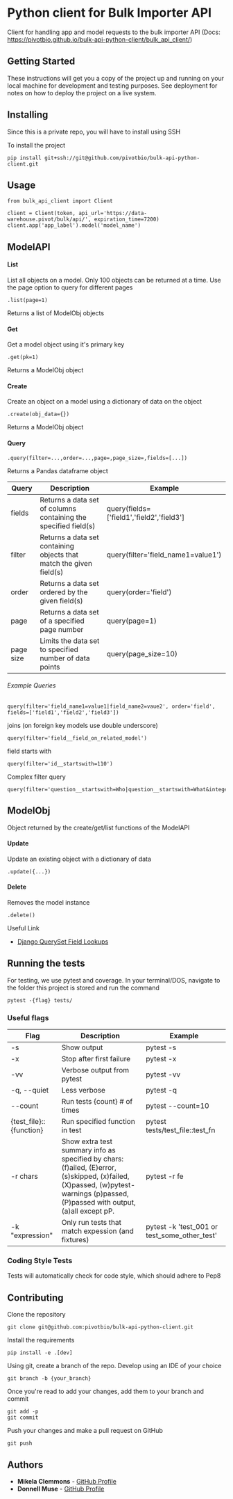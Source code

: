 # Python client for Bulk Importer API

Client for handling app and model requests to the bulk importer API (Docs: <https://pivotbio.github.io/bulk-api-python-client/bulk_api_client/>)

## Getting Started

These instructions will get you a copy of the project up and running on your local machine for development and testing purposes. See deployment for notes on how to deploy the project on a live system.

## Installing

Since this is a private repo, you will have to install using SSH

To install the project

    pip install git+ssh://git@github.com/pivotbio/bulk-api-python-client.git

## Usage

    from bulk_api_client import Client

    client = Client(token, api_url='https://data-warehouse.pivot/bulk/api/', expiration_time=7200)
    client.app('app_label').model('model_name')

## ModelAPI

#### List

List all objects on a model. Only 100 objects can be returned at a time. Use the page option to query for different pages

    .list(page=1)

Returns a list of ModelObj objects

#### Get

Get a model object using it's primary key

    .get(pk=1)

Returns a ModelObj object

#### Create

Create an object on a model using a dictionary of data on the object

    .create(obj_data={})

Returns a ModelObj object

#### Query

    .query(filter=...,order=...,page=,page_size=,fields=[...])

Returns a Pandas dataframe object

| Query     | Description                                                         | Example                                   |
| --------- | ------------------------------------------------------------------- | ----------------------------------------- |
| fields    | Returns a data set of columns containing the specified field(s)     | query(fields=['field1','field2','field3'] |
| filter    | Returns a data set containing objects that match the given field(s) | query(filter='field_name1=value1')        |
| order     | Returns a data set ordered by the given field(s)                    | query(order='field')                      |
| page      | Returns a data set of a specified page number                       | query(page=1)                             |
| page size | Limits the data set to specified number of data points              | query(page_size=10)                       |

###### Example Queries

    query(filter='field_name1=value1|field_name2=vaue2', order='field', fields=['field1','field2','field3'])

joins (on foreign key models use double underscore)

    query(filter='field__field_on_related_model')

field starts with

    query(filter='id__startswith=110')

Complex filter query

    query(filter='question__startswith=Who|question__startswith=What&integer__gte=1')

## ModelObj

Object returned by the create/get/list functions of the ModelAPI

#### Update

Update an existing object with a dictionary of data

    .update({...})

#### Delete

Removes the model instance

    .delete()

Useful Link

-   [Django QuerySet Field Lookups](https://docs.djangoproject.com/en/2.1/ref/models/querysets/#field-lookups)

## Running the tests

For testing, we use pytest and coverage. In your terminal/DOS, navigate to the folder this project is stored
and run the command

    pytest -{flag} tests/

### Useful flags

| Flag                    | Description                                                                                                                                                                      | Example                                      |
| ----------------------- | -------------------------------------------------------------------------------------------------------------------------------------------------------------------------------- | -------------------------------------------- |
| -s                      | Show output                                                                                                                                                                      | pytest -s                                    |
| -x                      | Stop after first failure                                                                                                                                                         | pytest -x                                    |
| -vv                     | Verbose output from pytest                                                                                                                                                       | pytest -vv                                   |
| -q, --quiet             | Less verbose                                                                                                                                                                     | pytest -q                                    |
| --count                 | Run tests {count} # of times                                                                                                                                                     | pytest --count=10                            |
| {test_file}::{function} | Run specified function in test                                                                                                                                                   | pytest tests/test_file::test_fn              |
| -r chars                | Show extra test summary info as specified by chars: (f)ailed, (E)error, (s)skipped, (x)failed, (X)passed, (w)pytest-warnings (p)passed, (P)passed with output, (a)all except pP. | pytest -r fe                                 |
| -k "expression"         | Only run tests that match expession (and fixtures)                                                                                                                               | pytest -k 'test_001 or test_some_other_test' |

### Coding Style Tests

Tests will automatically check for code style, which should adhere to Pep8

## Contributing

Clone the repository

    git clone git@github.com:pivotbio/bulk-api-python-client.git

Install the requirements

    pip install -e .[dev]

Using git, create a branch of the repo. Develop using an IDE of your choice

    git branch -b {your_branch}

Once you're read to add your changes, add them to your branch and commit

    git add -p
    git commit

Push your changes and make a pull request on GitHub

    git push

## Authors

-   **Mikela Clemmons** - [GitHub Profile](https://github.com/glassresistor)
-   **Donnell Muse** - [GitHub Profile](https://github.com/donnell794)
